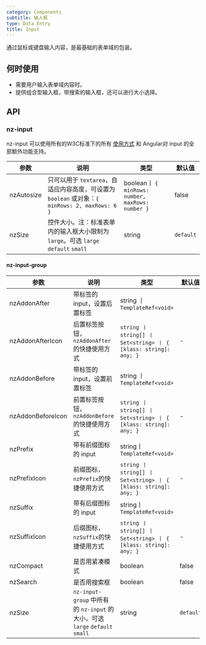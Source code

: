```yaml
---
category: Components
subtitle: 输入框
type: Data Entry
title: Input
---
```


通过鼠标或键盘输入内容，是最基础的表单域的包装。

## 何时使用

- 需要用户输入表单域内容时。
- 提供组合型输入框，带搜索的输入框，还可以进行大小选择。

## API

### nz-input

nz-input 可以使用所有的W3C标准下的所有 [使用方式](https://www.w3schools.com/tags/tag_input.asp) 和 Angular对 input 的全部额外功能支持。

| 参数 | 说明 | 类型 | 默认值 |
| --- | --- | --- | --- |
| nzAutosize | 只可以用于 `textarea`，自适应内容高度，可设置为 `boolean` 或对象：`{ minRows: 2, maxRows: 6 }` | boolean丨 `{ minRows: number, maxRows: number }` | false |
| nzSize | 控件大小。注：标准表单内的输入框大小限制为 `large`。可选 `large` `default` `small` | string | `default` |

#### nz-input-group

| 参数 | 说明 | 类型 | 默认值 |
| --- | --- | --- | --- |
| nzAddonAfter | 带标签的 input，设置后置标签 | string 丨 `TemplateRef<void>` |  |
| nzAddonAfterIcon | 后置标签按钮，`nzAddonAfter`的快捷使用方式 | `string 丨 string[] 丨 Set<string> 丨 { [klass: string]: any; }` | - |
| nzAddonBefore | 带标签的 input，设置前置标签 | string 丨 `TemplateRef<void>` |  |
| nzAddonBeforeIcon | 前置标签按钮，`nzAddonBefore`的快捷使用方式 | `string 丨 string[] 丨 Set<string> 丨 { [klass: string]: any; }` | - |
| nzPrefix | 带有前缀图标的 input | string丨 `TemplateRef<void>` |  |
| nzPrefixIcon | 前缀图标，`nzPrefix`的快捷使用方式 | `string 丨 string[] 丨 Set<string> 丨 { [klass: string]: any; }` | - |
| nzSuffix | 带有后缀图标的 input | string丨 `TemplateRef<void>` |  |
| nzSuffixIcon | 后缀图标，`nzSuffix`的快捷使用方式 | `string 丨 string[] 丨 Set<string> 丨 { [klass: string]: any; }` | - |
| nzCompact | 是否用紧凑模式 | boolean | false |
| nzSearch | 是否用搜索框 | boolean | false |
| nzSize | `nz-input-group` 中所有的 `nz-input` 的大小，可选 `large` `default` `small` | string | `default` |